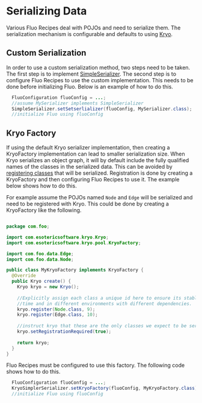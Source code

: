 # Serializing Data

Various Fluo Recipes deal with POJOs and need to serialize them.  The
serialization mechanism is configurable and defaults to using [Kryo][1].

## Custom Serialization

In order to use a custom serialization method, two steps need to be taken.  The
first step is to implement [SimpleSerializer][2].  The second step is to
configure Fluo Recipes to use the custom implementation.  This needs to be done
before initializing Fluo.  Below is an example of how to do this.

```java
  FluoConfiguration fluoConfig = ...;
  //assume MySerializer implements SimpleSerializer
  SimpleSerializer.setSetserlializer(fluoConfig, MySerializer.class);
  //initialize Fluo using fluoConfig
```

## Kryo Factory

If using the default Kryo serializer implementation, then creating a
KryoFactory implementation can lead to smaller serialization size.  When Kryo
serializes an object graph, it will by default include the fully qualified
names of the classes in the serialized data.  This can be avoided by
[registering classes][3] that will be serialized.  Registration is done by
creating a KryoFactory and then configuring Fluo Recipes to use it.   The
example below shows how to do this.

For example assume the POJOs named `Node` and `Edge` will be serialized and
need to be registered with Kryo.  This could be done by creating a KryoFactory
like the following.

```java

package com.foo;

import com.esotericsoftware.kryo.Kryo;
import com.esotericsoftware.kryo.pool.KryoFactory;

import com.foo.data.Edge;
import com.foo.data.Node;

public class MyKryoFactory implements KryoFactory {
  @Override
  public Kryo create() {
    Kryo kryo = new Kryo();
    
    //Explicitly assign each class a unique id here to ensure its stable over
    //time and in different environments with different dependencies.
    kryo.register(Node.class, 9);
    kryo.register(Edge.class, 10);
    
    //instruct kryo that these are the only classes we expect to be serialized
    kryo.setRegistrationRequired(true);
    
    return kryo;
  }
}
```

Fluo Recipes must be configured to use this factory.  The following code shows
how to do this.

```java
  FluoConfiguration fluoConfig = ...;
  KryoSimplerSerializer.setKryoFactory(fluoConfig, MyKryoFactory.class);
  //initialize Fluo using fluoConfig
```

[1]: https://github.com/EsotericSoftware/kryo
[2]: ../modules/core/src/main/java/io/fluo/recipes/serialization/SimpleSerializer.java
[3]: https://github.com/EsotericSoftware/kryo#registration

